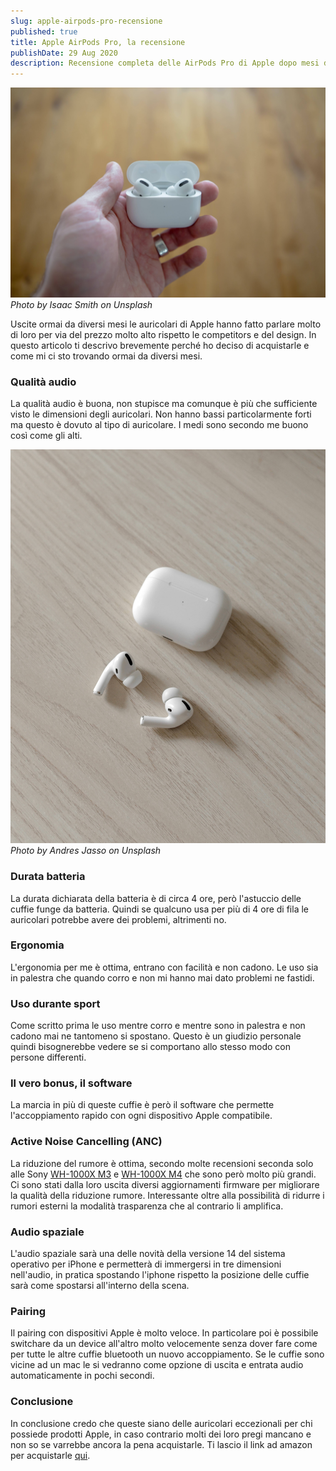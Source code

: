 ```yaml
---
slug: apple-airpods-pro-recensione
published: true
title: Apple AirPods Pro, la recensione
publishDate: 29 Aug 2020
description: Recensione completa delle AirPods Pro di Apple dopo mesi di utilizzo
---
```


![Apple Airpods Pro](../assets/airpodsPro/airpodsprocopertina.jpg)
*Photo by Isaac Smith on Unsplash*

Uscite ormai da diversi mesi le auricolari di Apple hanno fatto parlare molto di loro per via del prezzo molto alto rispetto le competitors e del design. In questo articolo ti descrivo brevemente perché ho deciso di acquistarle e come mi ci sto trovando ormai da diversi mesi.

### Qualità audio
La qualità audio è buona, non stupisce ma comunque è più che sufficiente visto le dimensioni degli auricolari. Non hanno bassi particolarmente forti ma questo è dovuto al tipo di auricolare. I medi sono secondo me buono così come gli alti.

![Apple Airpods Pro](../assets/airpodsPro/airpodsProsfondochiaro.jpg)
*Photo by Andres Jasso on Unsplash*

### Durata batteria
La durata dichiarata della batteria è di circa 4 ore, però l'astuccio delle cuffie funge da batteria. Quindi se qualcuno usa per più di 4 ore di fila le auricolari potrebbe avere dei problemi, altrimenti no.

### Ergonomia
L'ergonomia per me è ottima, entrano con facilità e non cadono. Le uso sia in palestra che quando corro e non mi hanno mai dato problemi ne fastidi.

### Uso durante sport
Come scritto prima le uso mentre corro e mentre sono in palestra e non cadono mai ne tantomeno si spostano. Questo è un giudizio personale quindi bisognerebbe vedere se si comportano allo stesso modo con persone differenti.

### Il vero bonus, il software
La marcia in più di queste cuffie è però il software che permette l'accoppiamento rapido con ogni dispositivo Apple compatibile.

### Active Noise Cancelling (ANC)
La riduzione del rumore è ottima, secondo molte recensioni seconda solo alle Sony [WH-1000X M3](https://amzn.to/2EIx8ub) e [WH-1000X M4](https://amzn.to/2YKbHjr) che sono però molto più grandi. Ci sono stati dalla loro uscita diversi aggiornamenti firmware per migliorare la qualità della riduzione rumore. Interessante oltre alla possibilità di ridurre i rumori esterni la modalità trasparenza che al contrario li amplifica.

### Audio spaziale
L'audio spaziale sarà una delle novità della versione 14 del sistema operativo per iPhone e permetterà di immergersi in tre dimensioni nell'audio, in pratica spostando l'iphone rispetto la posizione delle cuffie sarà come spostarsi all'interno della scena.

### Pairing
Il pairing con dispositivi Apple è molto veloce. In particolare poi è possibile switchare da un device all'altro molto velocemente senza dover fare come per tutte le altre cuffie bluetooth un nuovo accoppiamento. Se le cuffie sono vicine ad un mac le si vedranno come opzione di uscita e entrata audio automaticamente in pochi secondi.

### Conclusione
In conclusione credo che queste siano delle auricolari eccezionali per chi possiede prodotti Apple, in caso contrario molti dei loro pregi mancano e non so se varrebbe ancora la pena acquistarle. Ti lascio il link ad amazon per acquistarle [qui](https://amzn.to/2QzkwrV).
